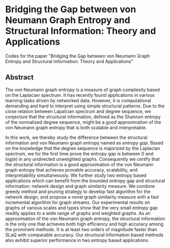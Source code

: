 # Bridging the Gap between von Neumann Graph Entropy and Structural Information: Theory and Applications
Codes for the paper "Bridging the Gap between von Neumann Graph Entropy and Structural Information: Theory and Applications"

## Abstract
  The von Neumann graph entropy is a measure of graph complexity based on the Laplacian spectrum. It has recently found applications in various learning tasks driven by networked data. However, it is computational demanding and hard to interpret using simple structural patterns. Due to the close relation between Lapalcian spectrum and degree sequence, we conjecture that the structural information, defined as the Shannon entropy of the normalized degree sequence, might be a good approximation of the von Neumann graph entropy that is both scalable and interpretable.

  In this work, we thereby study the difference between the structural information and von Neumann graph entropy named as *entropy gap*. Based on the knowledge that the degree sequence is majorized by the Laplacian spectrum, we for the first time prove the entropy gap is between 0 and log(e) in any undirected unweighted graphs. Consequently we certify that the structural information is a good approximation of the von Neumann graph entropy that achieves provable accuracy, scalability, and interpretability simultaneously. We further study two entropy based applications which can benefit from the bounded entropy gap and structural information: network design and graph similarity measure. We combine greedy method and pruning strategy to develop fast algorithm for the network design, and propose a novel graph similarity measure with a fast incremental algorithm for graph streams. Our experimental results on graphs of various scales and types show that the very small entropy gap readily applies to a wide range of graphs and weighted graphs. As an approximation of the von Neumann graph entropy, the structural information is the only one that achieves both high efficiency and high accuracy among the prominent methods. It is at least two orders of magnitude faster than SLaQ with comparable accuracy. Our structural information based methods also exhibit superior performance in two entropy based applications.